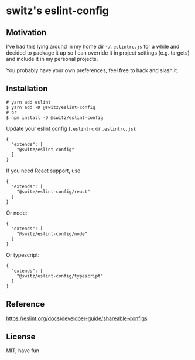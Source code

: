 # switz's eslint-config

## Motivation

I've had this lying around in my home dir `~/.eslintrc.js` for a while and decided to package it up so I can override it in project settings (e.g. targets) and include it in my personal projects.

You probably have your own preferences, feel free to hack and slash it.

## Installation

```
# yarn add eslint
$ yarn add -D @switz/eslint-config
# or
$ npm install -D @switz/eslint-config
```

Update your eslint config (`.eslintrc` or `.eslintrc.js`):

```
{
  "extends": [
    "@switz/eslint-config"
  ]
}
```

If you need React support, use

```
{
  "extends": [
    "@switz/eslint-config/react"
  ]
}
```

Or node:

```
{
  "extends": [
    "@switz/eslint-config/node"
  ]
}
```

Or typescript:

```
{
  "extends": [
    "@switz/eslint-config/typescript"
  ]
}
```


## Reference

https://eslint.org/docs/developer-guide/shareable-configs

## License

MIT, have fun
